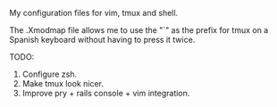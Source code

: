 My configuration files for vim, tmux and shell.

The .Xmodmap file allows me to use the "`" as the prefix for tmux on a Spanish keyboard without having to press it twice.

TODO:

1. Configure zsh.
1. Make tmux look nicer.
1. Improve pry + rails console + vim integration.
